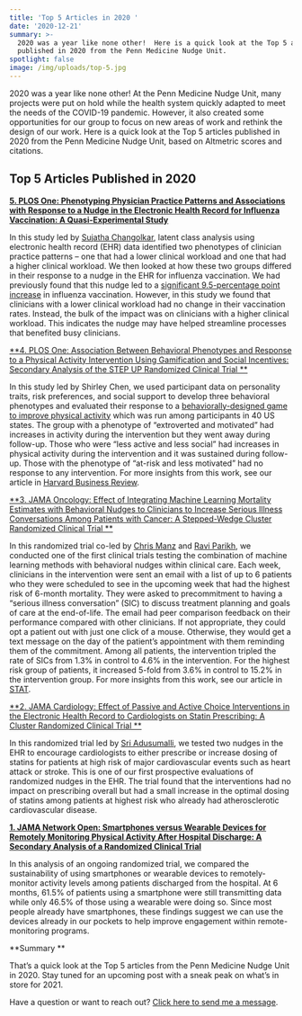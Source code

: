 ```yaml
---
title: 'Top 5 Articles in 2020 '
date: '2020-12-21'
summary: >-
  2020 was a year like none other!  Here is a quick look at the Top 5 articles
  published in 2020 from the Penn Medicine Nudge Unit.
spotlight: false
image: /img/uploads/top-5.jpg
---
```

2020 was a year like none other!  At the Penn Medicine Nudge Unit, many projects were put on hold while the health system quickly adapted to meet the needs of the COVID-19 pandemic.  However, it also created some opportunities for our group to focus on new areas of work and rethink the design of our work. Here is a quick look at the Top 5 articles published in 2020 from the Penn Medicine Nudge Unit, based on Altmetric scores and citations. 

## Top 5 Articles Published in 2020



[**5. PLOS One: Phenotyping Physician Practice Patterns and Associations with Response to a Nudge in the Electronic Health Record for Influenza Vaccination: A Quasi-Experimental Study**](https://journals.plos.org/plosone/article?id=10.1371/journal.pone.0232895)

In this study led by [Sujatha Changolkar](https://twitter.com/schangolkar), latent class analysis using electronic health record (EHR) data identified two phenotypes of clinician practice patterns – one that had a lower clinical workload and one that had a higher clinical workload. We then looked at how these two groups differed in their response to a nudge in the EHR for influenza vaccination. We had previously found that this nudge led to a [significant 9.5-percentage point increase](https://jamanetwork.com/journals/jamanetworkopen/fullarticle/2702210) in influenza vaccination.  However, in this study we found that clinicians with a lower clinical workload had no change in their vaccination rates.  Instead, the bulk of the impact was on clinicians with a higher clinical workload. This indicates the nudge may have helped streamline processes that benefited busy clinicians.

[**4. PLOS One: Association Between Behavioral Phenotypes and Response to a Physical Activity Intervention Using Gamification and Social Incentives: Secondary Analysis of the STEP UP Randomized Clinical Trial
**](https://journals.plos.org/plosone/article/authors?id=10.1371/journal.pone.0239288)

In this study led by Shirley Chen, we used participant data on personality traits, risk preferences, and social support to develop three behavioral phenotypes and evaluated their response to a [behaviorally-designed game to improve physical activity](https://jamanetwork.com/journals/jamainternalmedicine/fullarticle/2749761) which was run among participants in 40 US states. The group with a phenotype of “extroverted and motivated” had increases in activity during the intervention but they went away during follow-up.  Those who were “less active and less social” had increases in physical activity during the intervention and it was sustained during follow-up. Those with the phenotype of “at-risk and less motivated” had no response to any intervention. For more insights from this work, see our article in [Harvard Business Review](https://hbr.org/2020/11/digital-health-tools-offer-new-opportunities-for-personalized-care).   

[**3. JAMA Oncology: Effect of Integrating Machine Learning Mortality Estimates with Behavioral Nudges to Clinicians to Increase Serious Illness Conversations Among Patients with Cancer: A Stepped-Wedge Cluster Randomized Clinical Trial
**](https://jamanetwork.com/journals/jamaoncology/fullarticle/2771756)

In this randomized trial co-led by [Chris Manz](https://twitter.com/chrismanzmd) and [Ravi Parikh](https://twitter.com/ravi_b_parikh), we conducted one of the first clinical trials testing the combination of machine learning methods with behavioral nudges within clinical care. Each week, clinicians in the intervention were sent an email with a list of up to 6 patients who they were scheduled to see in the upcoming week that had the highest risk of 6-month mortality. They were asked to precommitment to having a “serious illness conversation” (SIC) to discuss treatment planning and goals of care at the end-of-life. The email had peer comparison feedback on their performance compared with other clinicians. If not appropriate, they could opt a patient out with just one click of a mouse. Otherwise, they would get a text message on the day of the patient’s appointment with them reminding them of the commitment. Among all patients, the intervention tripled the rate of  SICs from 1.3% in control to 4.6% in the intervention.  For the highest risk group of patients, it increased 5-fold from 3.6% in control to 15.2% in the intervention group. For more insights from this work, see our article in [STAT](https://www.statnews.com/2020/11/16/nudge-helps-doctors-discuss-end-of-life-issues-dying-cancer-patients/).

[**2. JAMA Cardiology: Effect of Passive and Active Choice Interventions in the Electronic Health Record to Cardiologists on Statin Prescribing: A Cluster Randomized Clinical Trial
**](https://jamanetwork.com/journals/jamacardiology/article-abstract/2771460)

In this randomized trial led by [Sri Adusumalli](https://twitter.com/sri_adu), we tested two nudges in the EHR to encourage cardiologists to either prescribe or increase dosing of statins for patients at high risk of major cardiovascular events such as heart attack or stroke. This is one of our first prospective evaluations of randomized nudges in the EHR. The trial found that the interventions had no impact on prescribing overall but had a small increase in the optimal dosing of statins among patients at highest risk who already had atherosclerotic cardiovascular disease.

[**1. JAMA Network Open: Smartphones versus Wearable Devices for Remotely Monitoring Physical Activity After Hospital Discharge: A Secondary Analysis of a Randomized Clinical Trial**
](https://jamanetwork.com/journals/jamanetworkopen/fullarticle/2760436)

In this analysis of an ongoing randomized trial, we compared the sustainability of using smartphones or wearable devices to remotely-monitor activity levels among patients discharged from the hospital. At 6 months, 61.5% of patients using a smartphone were still transmitting data while only 46.5% of those using a wearable were doing so.  Since most people already have smartphones, these findings suggest we can use the devices already in our pockets to help improve engagement within remote-monitoring programs.

**Summary
**

That’s a quick look at the Top 5 articles from the Penn Medicine Nudge Unit in 2020.  Stay tuned for an upcoming post with a sneak peak on what’s in store for 2021.

Have a question or want to reach out?  [Click here to send me a message](https://www.miteshspatel.com/contact/).
